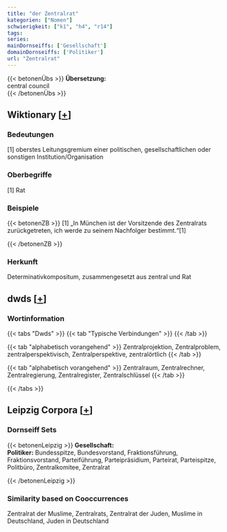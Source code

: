 ```yaml
---
title: "der Zentralrat"
kategorien: ["Nomen"]
schwierigkeit: ["k1", "h4", "r14"]
tags:
series:
mainDornseiffs: ['Gesellschaft']
domainDornseiffs: ['Politiker']
url: "Zentralrat"
---
```


{{< betonenÜbs >}}
**Übersetzung:**  
central council  
{{< /betonenÜbs >}}

## Wiktionary [[+](https://de.wiktionary.org/wiki/Zentralrat)]

### Bedeutungen
[1] oberstes Leitungsgremium einer politischen, gesellschaftlichen oder sonstigen Institution/Organisation  

### Oberbegriffe
[1] Rat  

### Beispiele
{{< betonenZB >}}
[1] „In München ist der Vorsitzende des Zentralrats zurückgetreten, ich werde zu seinem Nachfolger bestimmt.“[1]  

{{< /betonenZB >}}
### Herkunft
Determinativkompositum, zusammengesetzt aus zentral und Rat  



## dwds [[+](https://www.dwds.de/wb/Zentralrat)]

### Wortinformation
{{< tabs "Dwds" >}}
{{< tab "Typische Verbindungen" >}}
{{< /tab >}}

{{< tab "alphabetisch vorangehend" >}}
Zentralprojektion, Zentralproblem, zentralperspektivisch, Zentralperspektive, zentralörtlich
{{< /tab >}}

{{< tab "alphabetisch vorangehend" >}}
Zentralraum, Zentralrechner, Zentralregierung, Zentralregister, Zentralschlüssel
{{< /tab >}}

{{< /tabs >}}

## Leipzig Corpora [[+](https://corpora.uni-leipzig.de/en/res?word=Zentralrat&corpusId=deu_newscrawl-public_2018)]

### Dornseiff Sets
{{< betonenLeipzig >}}
**Gesellschaft:**  
**Politiker:** Bundesspitze, Bundesvorstand, Fraktionsführung, Fraktionsvorstand, Parteiführung, Parteipräsidium, Parteirat, Parteispitze, Politbüro, Zentralkomitee, Zentralrat  

{{< /betonenLeipzig >}}

### Similarity based on Cooccurrences
Zentralrat der Muslime, Zentralrats, Zentralrat der Juden, Muslime in Deutschland, Juden in Deutschland

